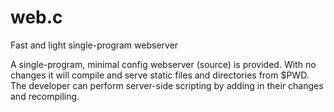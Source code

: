 # web.c
Fast and light single-program webserver

A single-program, minimal config webserver (source) is provided. With no
changes it will compile and serve static files and directories from $PWD. The
developer can perform server-side scripting by adding in their changes and
recompiling.

